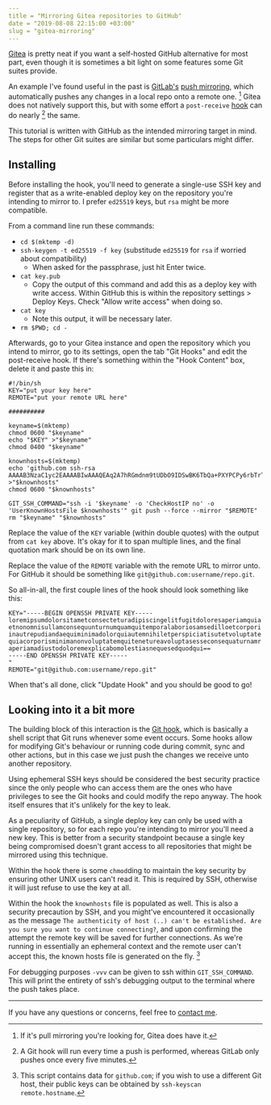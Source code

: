 ```yaml
---
title = "Mirroring Gitea repositories to GitHub"
date = "2019-08-08 22:15:00 +03:00"
slug = "gitea-mirroring"
---
```


[Gitea](https://gitea.io) is pretty neat if you want a self-hosted GitHub
alternative for most part, even though it is sometimes a bit light on some
features some Git suites provide.

An example I've found useful in the past is [GitLab's][gitlab]
[push mirroring][gitlab-mirroring], which automatically pushes any changes in a
local repo onto a remote one. [^1] Gitea does not natively support this, but
with some effort a `post-receive` [hook][git-hooks] can do nearly [^2] the same.

[^1]: If it's pull mirroring you're looking for, Gitea does have it.
[^2]: A Git hook will run every time a push is performed, whereas GitLab only
      pushes once every five minutes.

[gitlab]: https://gitlab.com
[gitlab-mirroring]: https://docs.gitlab.com/ee/workflow/repository_mirroring.html#pushing-to-a-remote-repository-core
[git-hooks]: https://github.com/git/git/blob/7c20df84bd21ec0215358381844274fa10515017/Documentation/githooks.txt

This tutorial is written with GitHub as the intended mirroring target in mind.
The steps for other Git suites are similar but some particulars might differ.

## Installing

Before installing the hook, you'll need to generate a single-use SSH key and
register that as a write-enabled deploy key on the repository you're intending
to mirror to. I prefer `ed25519` keys, but `rsa` might be more compatible.

From a command line run these commands:

* `cd $(mktemp -d)`
* `ssh-keygen -t ed25519 -f key` (substitude `ed25519` for `rsa` if worried
  about compatibility)
  * When asked for the passphrase, just hit Enter twice.
* `cat key.pub`
  * Copy the output of this command and add this as a deploy key with write
    access. Within GitHub this is within the repository settings > Deploy Keys.
    Check "Allow write access" when doing so.
* `cat key`
  * Note this output, it will be necessary later.
* `rm $PWD; cd -`

Afterwards, go to your Gitea instance and open the repository which you intend
to mirror, go to its settings, open the tab "Git Hooks" and edit the
post-receive hook. If there's something within the "Hook Content" box, delete it
and paste this in:

    #!/bin/sh
    KEY="put your key here"
    REMOTE="put your remote URL here"

    ##########

    keyname=$(mktemp)
    chmod 0600 "$keyname"
    echo "$KEY" >"$keyname"
    chmod 0400 "$keyname"

    knownhosts=$(mktemp)
    echo 'github.com ssh-rsa AAAAB3NzaC1yc2EAAAABIwAAAQEAq2A7hRGmdnm9tUDbO9IDSwBK6TbQa+PXYPCPy6rbTrTtw7PHkccKrpp0yVhp5HdEIcKr6pLlVDBfOLX9QUsyCOV0wzfjIJNlGEYsdlLJizHhbn2mUjvSAHQqZETYP81eFzLQNnPHt4EVVUh7VfDESU84KezmD5QlWpXLmvU31/yMf+Se8xhHTvKSCZIFImWwoG6mbUoWf9nzpIoaSjB+weqqUUmpaaasXVal72J+UX2B+2RPW3RcT0eOzQgqlJL3RKrTJvdsjE3JEAvGq3lGHSZXy28G3skua2SmVi/w4yCE6gbODqnTWlg7+wC604ydGXA8VJiS5ap43JXiUFFAaQ==' >"$knownhosts"
    chmod 0600 "$knownhosts"

    GIT_SSH_COMMAND="ssh -i '$keyname' -o 'CheckHostIP no' -o 'UserKnownHostsFile $knownhosts'" git push --force --mirror "$REMOTE"
    rm "$keyname" "$knownhosts"

Replace the value of the `KEY` variable (within double quotes) with the output
from `cat key` above. It's okay for it to span multiple lines, and the final
quotation mark should be on its own line.

Replace the value of the `REMOTE` variable with the remote URL to mirror unto.
For GitHub it should be something like `git@github.com:username/repo.git`.

So all-in-all, the first couple lines of the hook should look something like
this:

    KEY="-----BEGIN OPENSSH PRIVATE KEY-----
    loremipsumdolorsitametconsecteturadipiscingelitfugitdoloresaperiamquia
    etnonomnisullamconsequunturnumquamquitemporalaboriosamsedilloetcorpori
    inautrepudiandaequiminimadolorquiautemnihiletperspiciatisutetvoluptate
    quiacorporisminimanonvoluptatemquitenetureavoluptasesseconsequaturnamr
    aperiamadiustodoloremexplicabomolestiasnequesedquodqui==
    -----END OPENSSH PRIVATE KEY-----
    "
    REMOTE="git@github.com:username/repo.git"

When that's all done, click "Update Hook" and you should be good to go!

## Looking into it a bit more

The building block of this interaction is the [Git hook][git-hooks], which is
basically a shell script that Git runs whenever some event occurs. Some hooks
allow for modifying Git's behaviour or running code during commit, sync and
other actions, but in this case we just push the changes we receive unto
another repository.

Using ephemeral SSH keys should be considered the best security practice since
the only people who can access them are the ones who have privileges to see the
Git hooks and could modify the repo anyway. The hook itself ensures that it's
unlikely for the key to leak.

As a peculiarity of GitHub, a single deploy key can only be used with a single
repository, so for each repo you're intending to mirror you'll need a new key.
This is better from a security standpoint because a single key being compromised
doesn't grant access to all repositories that might be mirrored using this
technique.

Within the hook there is some `chmod`ding to maintain the key security by
ensuring other UNIX users can't read it. This is required by SSH, otherwise it
will just refuse to use the key at all.

Within the hook the `knownhosts` file is populated as well. This is also a
security precaution by SSH, and you might've encountered it occasionally as the
message `The authenticity of host (..) can't be established. Are you sure you
want to continue connecting?`, and upon confirming the attempt the remote key
will be saved for further connections. As we're running in essentially an
ephemeral context and the remote user can't accept this, the known hosts file
is generated on the fly. [^3]

[^3]: This script contains data for `github.com`; if you wish to use a different
      Git host, their public keys can be obtained by `ssh-keyscan
      remote.hostname`.

For debugging purposes `-vvv` can be given to ssh within `GIT_SSH_COMMAND`.
This will print the entirety of ssh's debugging output to the terminal where
the push takes place.

-----

If you have any questions or concerns, feel free to [contact me][me].

[me]: https://pn.id.lv
